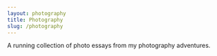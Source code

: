 ```yaml
---
layout: photography
title: Photography
slug: /photography
---
```


A running collection of photo essays from my photography adventures.

<br />
